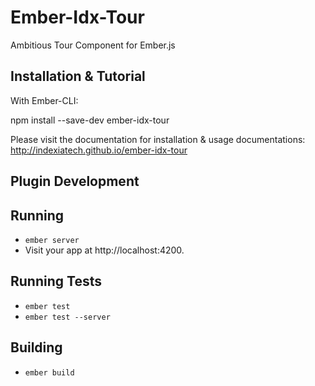 # Ember-Idx-Tour

Ambitious Tour Component for Ember.js

## Installation & Tutorial

With Ember-CLI:

npm install --save-dev ember-idx-tour

Please visit the documentation for installation & usage documentations: http://indexiatech.github.io/ember-idx-tour


## Plugin Development

## Running

* `ember server`
* Visit your app at http://localhost:4200.

## Running Tests

* `ember test`
* `ember test --server`

## Building

* `ember build`
